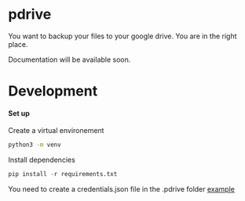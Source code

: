 # pdrive

You want to backup your files to your google drive. You are in the right place.

Documentation will be available soon.


# Development

#### Set up 

Create a virtual environement
```bash
python3 -m venv
```

Install dependencies
```python
pip install -r requirements.txt
```

You need to create a credentials.json file in the .pdrive folder
[example](https://developers.google.com/drive/api/v3/quickstart/python)